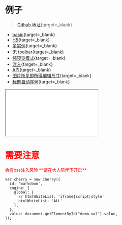 # 例子
> [Github 地址](https://github.com/Tencent/cherry-markdown){target=_blank}

- [basic](index.html){target=_blank}
- [H5](h5.html){target=_blank}
- [多实例](multiple.html){target=_blank}
- [无 toolbar](notoolbar.html){target=_blank}
- [纯预览模式](preview_only.html){target=_blank}
- [注入](xss.html){target=_blank}
- [API](api.html){target=_blank}
- [图片所见即所得编辑尺寸](img.html){target=_blank}
- [标题自动序号](head_num.html){target=_blank}

<script>alert('hello')</script>
<style>
  div {
    color:red;
  }
</style>
<iframe src="123"></iframe>

<div>
  <h1>需要注意</h1>
  <div>
    会有xss注入风险
    **请在大人陪伴下开启**
  </div>
</div>

```
var cherry = new Cherry({
  id: 'markdown',
  engine: {
    global: {
      // htmlWhiteList: 'iframe|script|style'
      htmlWhiteList: 'ALL'
    },
  },
  value: document.getElementById("demo-val").value,
});
```
